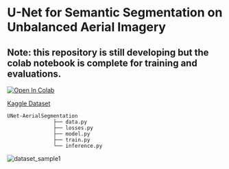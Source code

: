 # U-Net for Semantic Segmentation on Unbalanced Aerial Imagery
## Note: this repository is still developing but the colab notebook is complete for training and evaluations.
[![Open In Colab](https://colab.research.google.com/assets/colab-badge.svg)](https://colab.research.google.com/drive/1vYZYXDMfs9hK6KvXY3v1iTPiln9OeJZE?usp=sharing)

[Kaggle Dataset](https://www.kaggle.com/humansintheloop/semantic-segmentation-of-aerial-imagery)

```
UNet-AerialSegmentation
       		   ├── data.py
       		   ├── losses.py
      		   ├── model.py
      		   ├── train.py
       		   └── inference.py

```

![dataset_sample1](https://user-images.githubusercontent.com/56114938/133141953-46df55be-4dfb-4084-b8d0-a63a56712ab0.png)

